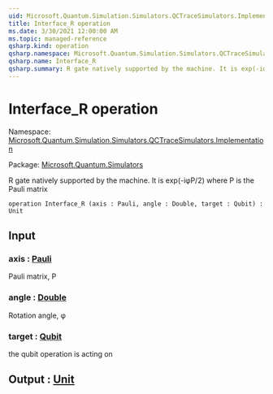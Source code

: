 ```yaml
---
uid: Microsoft.Quantum.Simulation.Simulators.QCTraceSimulators.Implementation.Interface_R
title: Interface_R operation
ms.date: 3/30/2021 12:00:00 AM
ms.topic: managed-reference
qsharp.kind: operation
qsharp.namespace: Microsoft.Quantum.Simulation.Simulators.QCTraceSimulators.Implementation
qsharp.name: Interface_R
qsharp.summary: R gate natively supported by the machine. It is exp(-iφP/2) where P is the Pauli matrix
---
```


# Interface_R operation

Namespace: [Microsoft.Quantum.Simulation.Simulators.QCTraceSimulators.Implementation](xref:Microsoft.Quantum.Simulation.Simulators.QCTraceSimulators.Implementation)

Package: [Microsoft.Quantum.Simulators](https://nuget.org/packages/Microsoft.Quantum.Simulators)


R gate natively supported by the machine. It is exp(-iφP/2) where P is the Pauli matrix

```qsharp
operation Interface_R (axis : Pauli, angle : Double, target : Qubit) : Unit
```


## Input

### axis : [Pauli](xref:microsoft.quantum.lang-ref.pauli)

Pauli matrix, P


### angle : [Double](xref:microsoft.quantum.lang-ref.double)

Rotation angle, φ


### target : [Qubit](xref:microsoft.quantum.lang-ref.qubit)

the qubit operation is acting on



## Output : [Unit](xref:microsoft.quantum.lang-ref.unit)

